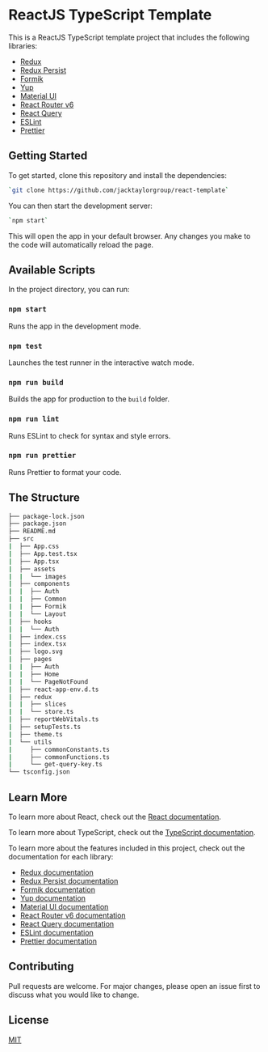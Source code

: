 # ReactJS TypeScript Template

This is a ReactJS TypeScript template project that includes the following libraries:

- [Redux](https://redux.js.org/)
- [Redux Persist](https://github.com/rt2zz/redux-persist)
- [Formik](https://formik.org/)
- [Yup](https://github.com/jquense/yup)
- [Material UI](https://mui.com/)
- [React Router v6](https://reactrouter.com/)
- [React Query](https://react-query.tanstack.com/)
- [ESLint](https://eslint.org/)
- [Prettier](https://prettier.io/)

## Getting Started

To get started, clone this repository and install the dependencies:

```bash
`git clone https://github.com/jacktaylorgroup/react-template`
```

You can then start the development server:

```bash
`npm start`
```

This will open the app in your default browser. Any changes you make to the code will automatically reload the page.

## Available Scripts

In the project directory, you can run:

### `npm start`

Runs the app in the development mode.

### `npm test`

Launches the test runner in the interactive watch mode.

### `npm run build`

Builds the app for production to the `build` folder.

### `npm run lint`

Runs ESLint to check for syntax and style errors.

### `npm run prettier`

Runs Prettier to format your code.

## The Structure

```bash
├── package-lock.json
├── package.json
├── README.md
├── src
|  ├── App.css
|  ├── App.test.tsx
|  ├── App.tsx
|  ├── assets
|  |  └── images
|  ├── components
|  |  ├── Auth
|  |  ├── Common
|  |  ├── Formik
|  |  └── Layout
|  ├── hooks
|  |  └── Auth
|  ├── index.css
|  ├── index.tsx
|  ├── logo.svg
|  ├── pages
|  |  ├── Auth
|  |  ├── Home
|  |  └── PageNotFound
|  ├── react-app-env.d.ts
|  ├── redux
|  |  ├── slices
|  |  └── store.ts
|  ├── reportWebVitals.ts
|  ├── setupTests.ts
|  ├── theme.ts
|  └── utils
|     ├── commonConstants.ts
|     ├── commonFunctions.ts
|     └── get-query-key.ts
└── tsconfig.json
```

## Learn More

To learn more about React, check out the [React documentation](https://reactjs.org/).

To learn more about TypeScript, check out the [TypeScript documentation](https://www.typescriptlang.org/docs/).

To learn more about the features included in this project, check out the documentation for each library:

- [Redux documentation](https://redux.js.org/)
- [Redux Persist documentation](https://github.com/rt2zz/redux-persist#readme)
- [Formik documentation](https://formik.org/docs/overview)
- [Yup documentation](https://github.com/jquense/yup#readme)
- [Material UI documentation](https://mui.com/getting-started/usage/)
- [React Router v6 documentation](https://reactrouter.com/docs/en/v6/getting-started/overview)
- [React Query documentation](https://react-query.tanstack.com/docs/overview)
- [ESLint documentation](https://eslint.org/docs/user-guide/getting-started)
- [Prettier documentation](https://prettier.io/docs/en/index.html)

## Contributing

Pull requests are welcome. For major changes, please open an issue first to discuss what you would like to change.

## License

[MIT](https://choosealicense.com/licenses/mit/)
